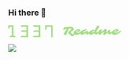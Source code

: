 ### Hi there 👋

<svg width="230" height="24" viewBox="0 0 230 24" fill="none" xmlns="http://www.w3.org/2000/svg">
<path d="M3.39996 21.1948H7.10902V2.80519H2.78179V6.54546H0V1.78814e-07H10.509V21.1948H14.2181V24H3.39996V21.1948Z" fill="#A4DE84"/>
<path d="M25.6542 21.1948H36.7814V13.0909H26.5816V10.2857H36.7814V2.80519H25.6542V0H40.1814V24H25.6542V21.1948Z" fill="#A4DE84"/>
<path d="M50.6903 21.1948H61.8175V13.0909H51.6176V10.2857H61.8175V2.80519H50.6903V0H65.2175V24H50.6903V21.1948Z" fill="#A4DE84"/>
<path d="M87.1626 2.80519H77.8901V8.72728H75.1082V0H90.2536V24H87.1626V2.80519Z" fill="#A4DE84"/>
<path d="M112.477 9.12109C111.977 9.12109 111.727 8.88281 111.727 8.40625C111.727 8.1875 111.84 7.79297 112.066 7.22266C112.293 6.64453 112.488 6.19531 112.652 5.875C113.027 5.125 113.41 4.60547 113.801 4.31641C114.426 3.85547 116.867 3.4375 121.125 3.0625C122.977 2.90625 124.324 2.82812 125.168 2.82812C126.012 2.82812 126.609 2.83984 126.961 2.86328C127.32 2.88672 127.691 2.92969 128.074 2.99219C128.457 3.04688 128.84 3.12109 129.223 3.21484C129.605 3.30078 129.969 3.41016 130.312 3.54297C131.055 3.83203 131.574 4.19141 131.871 4.62109C132.801 5.97266 133.266 7.07422 133.266 7.92578C133.266 8.87891 132.539 9.8125 131.086 10.7266C130.648 11.0078 130.18 11.2891 129.68 11.5703C127.859 12.5547 126.793 13.1367 126.48 13.3164C127.137 14.5898 128.422 15.9062 130.336 17.2656C130.562 17.4219 130.742 17.5391 130.875 17.6172C131.461 17.9609 132.152 17.9062 132.949 17.4531C133.168 17.3203 133.391 17.2539 133.617 17.2539C133.844 17.2539 134.043 17.3398 134.215 17.5117C134.387 17.6758 134.473 17.8594 134.473 18.0625C134.473 18.9922 133.852 19.9922 132.609 21.0625C131.688 21.8594 130.855 22.2578 130.113 22.2578C129.512 22.2578 128.203 21.375 126.188 19.6094C125.047 18.6094 124.121 17.7148 123.41 16.9258C122.699 16.1367 122.211 15.5508 121.945 15.168C121.68 14.7773 121.547 14.4414 121.547 14.1602C121.547 13.8789 121.613 13.6289 121.746 13.4102C121.887 13.1914 122.074 12.9805 122.309 12.7773C122.676 12.4648 123.199 12.1328 123.879 11.7812C124.559 11.4219 125.113 11.082 125.543 10.7617C125.973 10.4414 126.344 10.1094 126.656 9.76562C127.344 9.03906 127.688 8.38281 127.688 7.79688C127.688 7.41406 127.57 7.09375 127.336 6.83594C126.906 6.375 126.508 6.14453 126.141 6.14453C125.508 6.14453 124.734 6.1875 123.82 6.27344L122.391 8.80469C120.57 12.1094 119.328 15.0859 118.664 17.7344C118.398 18.7656 117.395 19.2812 115.652 19.2812C114.215 19.2812 113.297 18.9453 112.898 18.2734C112.766 18.0469 112.715 17.8281 112.746 17.6172C112.785 17.3984 112.891 17.1172 113.062 16.7734C113.234 16.4219 113.469 15.9844 113.766 15.4609L114.809 13.6797L116.086 11.582L117.527 9.32031L119.027 7.07031C116.301 7.65625 114.312 8.28906 113.062 8.96875C112.875 9.07031 112.68 9.12109 112.477 9.12109Z" fill="#A4DE84"/>
<path d="M151.09 10.3867C151.465 10.3867 151.652 10.5977 151.652 11.0195C151.652 11.3008 151.555 11.6562 151.359 12.0859C151.172 12.5078 150.898 12.9062 150.539 13.2812C150.18 13.6484 149.766 14.0312 149.297 14.4297C148.836 14.8281 148.293 15.2461 147.668 15.6836C147.051 16.1211 146.367 16.5547 145.617 16.9844C144.867 17.4141 144.07 17.8008 143.227 18.1445C141.359 18.9102 139.551 19.293 137.801 19.293C136.465 19.293 135.297 18.9453 134.297 18.25C133.25 17.5234 132.727 16.6406 132.727 15.6016C132.727 13.9688 133.605 12.418 135.363 10.9492C136.879 9.68359 138.664 8.70312 140.719 8.00781C141.969 7.58594 143.027 7.375 143.895 7.375C144.598 7.375 145.191 7.54688 145.676 7.89062C146.191 8.26562 146.449 8.76953 146.449 9.40234C146.449 10.3945 145.664 11.4922 144.094 12.6953C143.844 12.8906 143.617 13.0547 143.414 13.1875L142.992 13.4688C142.211 14.0156 141.023 14.6289 139.43 15.3086C139.922 15.5664 140.379 15.6953 140.801 15.6953C141.23 15.6953 141.613 15.6445 141.949 15.543C142.293 15.4414 142.68 15.2969 143.109 15.1094C143.539 14.9219 143.996 14.6992 144.48 14.4414C144.973 14.1758 145.469 13.8867 145.969 13.5742C147.086 12.8789 148.055 12.168 148.875 11.4414C149.305 11.043 149.852 10.7266 150.516 10.4922C150.734 10.4219 150.926 10.3867 151.09 10.3867ZM138.164 13.6797L138.809 13.3516C139.02 13.2422 139.207 13.1406 139.371 13.0469C140.949 12.1406 141.848 11.582 142.066 11.3711C142.285 11.1602 142.395 11.0156 142.395 10.9375C142.395 10.8516 142.371 10.7539 142.324 10.6445C142.277 10.5352 142.215 10.4375 142.137 10.3516C141.949 10.1328 141.75 10.0234 141.539 10.0234C141.328 10.0234 141.094 10.0625 140.836 10.1406C140.586 10.2188 140.332 10.3281 140.074 10.4688C139.816 10.6016 139.566 10.7656 139.324 10.9609C139.09 11.1484 138.883 11.3516 138.703 11.5703C138.289 12.0625 138.082 12.4883 138.082 12.8477C138.082 13.207 138.109 13.4844 138.164 13.6797Z" fill="#A4DE84"/>
<path d="M169.184 10.1992C169.434 10.1992 169.559 10.4102 169.559 10.832C169.559 11.5586 169.051 12.5 168.035 13.6562L167.367 14.3359C165.344 16.3594 163.438 17.707 161.648 18.3789C160.539 18.793 159.742 18.7734 159.258 18.3203C158.859 17.9375 158.543 17.3203 158.309 16.4688L158.027 15.4492L155.531 16.9844L154.09 17.8047C152.371 18.7422 151.082 19.2109 150.223 19.2109C149.121 19.2109 148.203 18.7852 147.469 17.9336C146.766 17.1289 146.414 16.1953 146.414 15.1328C146.414 14.0859 146.832 13.1523 147.668 12.332C148.863 11.1602 150.75 10.0859 153.328 9.10938C155.766 8.19531 157.734 7.73828 159.234 7.73828C159.742 7.73828 159.996 7.98828 159.996 8.48828C159.996 8.83203 159.93 9.08984 159.797 9.26172C159.664 9.43359 159.391 9.60938 158.977 9.78906L157.5 10.4219C155.312 11.3359 153.711 12.2852 152.695 13.2695C152.406 13.543 152.262 13.8086 152.262 14.0664C152.262 14.3242 152.469 14.4531 152.883 14.4531C153.289 14.4531 154.234 14.0156 155.719 13.1406L156.691 12.5664C158.199 11.6602 159.461 11.207 160.477 11.207C161.336 11.207 161.906 11.5859 162.188 12.3438C162.258 12.5469 162.324 12.7539 162.387 12.9648C162.449 13.168 162.512 13.3516 162.574 13.5156C162.715 13.8984 162.84 14.0898 162.949 14.0898C163.066 14.0898 163.23 14.0352 163.441 13.9258C163.652 13.8086 163.883 13.6641 164.133 13.4922C164.391 13.3125 164.656 13.1172 164.93 12.9062L166.348 11.7695C167.605 10.7227 168.551 10.1992 169.184 10.1992Z" fill="#A4DE84"/>
<path d="M186.738 10.3398C187.09 10.3398 187.266 10.5195 187.266 10.8789C187.266 11.4492 186.891 12.2539 186.141 13.293C185.617 14.0195 184.539 15.0273 182.906 16.3164C180.961 17.8398 179.398 18.6016 178.219 18.6016C177.328 18.6016 176.656 18.2266 176.203 17.4766C175.93 17.0234 175.707 16.3594 175.535 15.4844L174.492 16.2344C171.625 18.2188 169.484 19.2109 168.07 19.2109C166.891 19.2109 165.945 18.7812 165.234 17.9219C164.609 17.1484 164.297 16.2227 164.297 15.1445C164.297 13.957 164.703 13.0195 165.516 12.332C167.172 10.9414 169.23 9.79688 171.691 8.89844C172.691 8.53125 173.324 8.34766 173.59 8.34766C173.855 8.34766 174.098 8.39453 174.316 8.48828C174.543 8.57422 174.766 8.6875 174.984 8.82812C175.5 9.17969 175.758 9.51953 175.758 9.84766C175.758 10.1133 175.594 10.3281 175.266 10.4922C175.164 10.5469 174.992 10.6211 174.75 10.7148C174.508 10.8086 174.211 10.9375 173.859 11.1016C172.914 11.5469 171.992 12.0859 171.094 12.7188C170.453 13.2656 170.133 13.7031 170.133 14.0312C170.133 14.3516 170.359 14.5117 170.812 14.5117C171.188 14.5117 171.938 14.1797 173.062 13.5156C173.062 13.5156 173.395 13.3125 174.059 12.9062C174.77 12.4609 175.34 12.0547 175.77 11.6875C175.77 11.6875 175.949 11.1016 176.309 9.92969C176.973 7.83594 177.711 6.10547 178.523 4.73828C179.961 1.98047 181.406 0.601562 182.859 0.601562C183.391 0.601562 183.812 0.699219 184.125 0.894531C184.688 1.24609 184.969 1.63672 184.969 2.06641C184.969 2.48828 184.891 2.9375 184.734 3.41406C184.578 3.89062 184.371 4.36328 184.113 4.83203C183.863 5.30078 183.574 5.76562 183.246 6.22656L181.242 8.875C180.906 9.30469 180.609 9.72266 180.352 10.1289C179.898 11.1055 179.672 11.9414 179.672 12.6367C179.672 13.6367 180.035 14.1367 180.762 14.1367C181.176 14.1367 181.922 13.7031 183 12.8359L184.383 11.6641C185.031 11.0859 185.672 10.6797 186.305 10.4453C186.484 10.375 186.629 10.3398 186.738 10.3398Z" fill="#A4DE84"/>
<path d="M206.93 12.5781C206.93 13.7266 207.289 14.3008 208.008 14.3008C208.508 14.3008 209.371 13.8633 210.598 12.9883C211.707 12.168 212.367 11.6523 212.578 11.4414C213.062 11.0352 213.57 10.832 214.102 10.832C214.328 10.832 214.52 10.9102 214.676 11.0664C214.84 11.2148 214.922 11.4414 214.922 11.7461C214.922 12.0508 214.848 12.3281 214.699 12.5781C214.551 12.8281 214.359 13.0859 214.125 13.3516C213.898 13.6172 213.613 13.9141 213.27 14.2422C212.934 14.5703 212.547 14.918 212.109 15.2852C211.672 15.6445 211.191 16.0039 210.668 16.3633C210.152 16.7227 209.617 17.0469 209.062 17.3359C207.812 17.9766 206.684 18.2969 205.676 18.2969C204.52 18.2969 203.734 17.7734 203.32 16.7266C203.078 16.125 202.957 15.4023 202.957 14.5586L199.547 16.8672C197.211 18.5078 195.82 19.3789 195.375 19.4805C195.148 19.5352 194.918 19.5625 194.684 19.5625C194.457 19.5625 194.242 19.5391 194.039 19.4922C193.836 19.4531 193.656 19.3828 193.5 19.2812C193.141 19.0703 192.961 18.7578 192.961 18.3438C192.961 18.1797 193.07 17.7812 193.289 17.1484L194.297 14.3828C194.609 13.4922 194.766 12.957 194.766 12.7773C194.766 12.7148 194.727 12.6836 194.648 12.6836C194.57 12.6836 194.426 12.7656 194.215 12.9297C194.004 13.0938 193.75 13.3047 193.453 13.5625L190.664 16L189.199 17.2188C187.699 18.4141 186.477 19.0117 185.531 19.0117C185.086 19.0117 184.637 18.8125 184.184 18.4141C183.691 17.9922 183.445 17.4844 183.445 16.8906C183.445 16.2969 183.504 15.6484 183.621 14.9453C183.73 14.2422 183.891 13.5664 184.102 12.918C184.312 12.2617 184.574 11.6484 184.887 11.0781C185.199 10.5 185.555 10 185.953 9.57812C186.812 8.65625 187.824 8.19531 188.988 8.19531C190.16 8.19531 190.746 8.53906 190.746 9.22656C190.746 9.52344 190.586 9.97656 190.266 10.5859C189.586 11.9297 189.246 12.6562 189.246 12.7656C189.246 12.8672 189.277 12.9492 189.34 13.0117C189.41 13.0664 189.484 13.0938 189.562 13.0938C189.727 13.0938 189.961 12.9609 190.266 12.6953C192.273 10.9375 193.535 9.84766 194.051 9.42578C194.574 9.00391 195.078 8.63281 195.562 8.3125C196.672 7.58594 197.555 7.22266 198.211 7.22266C198.75 7.22266 199.188 7.30859 199.523 7.48047C200.109 7.78516 200.402 8.12891 200.402 8.51172C200.402 8.89453 200.348 9.32812 200.238 9.8125C200.137 10.2969 200.023 10.7656 199.898 11.2188L199.547 12.4141C199.438 12.7578 199.383 13.0234 199.383 13.2109C199.383 13.3906 199.461 13.4805 199.617 13.4805C199.992 13.4805 200.738 12.9492 201.855 11.8867L202.992 10.8203C204.297 9.64844 205.285 9.0625 205.957 9.0625C206.277 9.0625 206.562 9.1875 206.812 9.4375C207.25 9.875 207.469 10.2578 207.469 10.5859C207.469 10.7656 207.406 11.0078 207.281 11.3125C207.047 11.8828 206.93 12.3047 206.93 12.5781Z" fill="#A4DE84"/>
<path d="M228.785 10.3867C229.16 10.3867 229.348 10.5977 229.348 11.0195C229.348 11.3008 229.25 11.6562 229.055 12.0859C228.867 12.5078 228.594 12.9062 228.234 13.2812C227.875 13.6484 227.461 14.0312 226.992 14.4297C226.531 14.8281 225.988 15.2461 225.363 15.6836C224.746 16.1211 224.062 16.5547 223.312 16.9844C222.562 17.4141 221.766 17.8008 220.922 18.1445C219.055 18.9102 217.246 19.293 215.496 19.293C214.16 19.293 212.992 18.9453 211.992 18.25C210.945 17.5234 210.422 16.6406 210.422 15.6016C210.422 13.9688 211.301 12.418 213.059 10.9492C214.574 9.68359 216.359 8.70312 218.414 8.00781C219.664 7.58594 220.723 7.375 221.59 7.375C222.293 7.375 222.887 7.54688 223.371 7.89062C223.887 8.26562 224.145 8.76953 224.145 9.40234C224.145 10.3945 223.359 11.4922 221.789 12.6953C221.539 12.8906 221.312 13.0547 221.109 13.1875L220.688 13.4688C219.906 14.0156 218.719 14.6289 217.125 15.3086C217.617 15.5664 218.074 15.6953 218.496 15.6953C218.926 15.6953 219.309 15.6445 219.645 15.543C219.988 15.4414 220.375 15.2969 220.805 15.1094C221.234 14.9219 221.691 14.6992 222.176 14.4414C222.668 14.1758 223.164 13.8867 223.664 13.5742C224.781 12.8789 225.75 12.168 226.57 11.4414C227 11.043 227.547 10.7266 228.211 10.4922C228.43 10.4219 228.621 10.3867 228.785 10.3867ZM215.859 13.6797L216.504 13.3516C216.715 13.2422 216.902 13.1406 217.066 13.0469C218.645 12.1406 219.543 11.582 219.762 11.3711C219.98 11.1602 220.09 11.0156 220.09 10.9375C220.09 10.8516 220.066 10.7539 220.02 10.6445C219.973 10.5352 219.91 10.4375 219.832 10.3516C219.645 10.1328 219.445 10.0234 219.234 10.0234C219.023 10.0234 218.789 10.0625 218.531 10.1406C218.281 10.2188 218.027 10.3281 217.77 10.4688C217.512 10.6016 217.262 10.7656 217.02 10.9609C216.785 11.1484 216.578 11.3516 216.398 11.5703C215.984 12.0625 215.777 12.4883 215.777 12.8477C215.777 13.207 215.805 13.4844 215.859 13.6797Z" fill="#A4DE84"/>
</svg>

![](https://komarev.com/ghpvc/?username=hi0ki&color=brightgreen)

